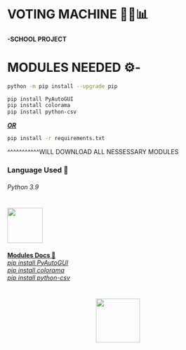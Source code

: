 # VOTING MACHINE 🧑‍💻📊

<h4> -SCHOOL PROJECT </h4>

# MODULES NEEDED ⚙-

```sh
python -m pip install --upgrade pip
```

```sh
pip install PyAutoGUI
pip install colorama
pip install python-csv
```
<var><b><u>OR</u></b></var>
```sh 
pip install -r requirements.txt 
```
^^^^^^^^^^^WILL DOWNLOAD ALL NESSESSARY MODULES 

### Language Used 🐍
<h6>Python 3.9</h6>
<div align="left">
      <h1> <img src="https://img.shields.io/badge/python-3670A0?style=for-the-badge&logo=python&logoColor=ffdd54" width="80px"><br/></h1>
      


<div align="left">
      <b><ins>Modules Docs 📜<ins></b><br>
      <var><a href="https://pypi.org/project/PyAutoGUI/">pip install PyAutoGUI</a></var> <br>
      <var><a href="https://pypi.org/project/colorama/">pip install colorama</a></var> <br>
      <var><a href="https://pypi.org/project/python-csv/">pip install python-csv</a></var>
</div>

<div align="center">
      <h1> <img src="https://cdn3.iconfinder.com/data/icons/luchesa-vol-9/128/Html-1024.png" width="100px"><br/></h1>
